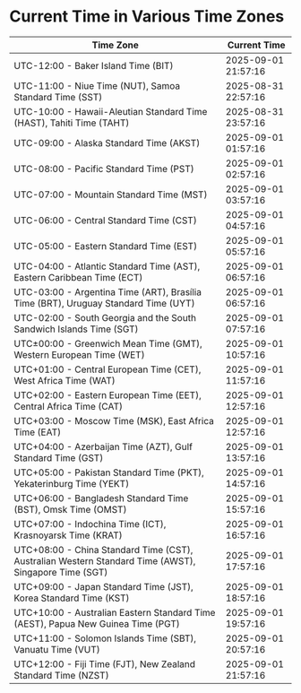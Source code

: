 # Current Time in Various Time Zones

| Time Zone | Current Time |
|-----------|--------------|
| UTC-12:00 - Baker Island Time (BIT) | 2025-09-01 21:57:16 |
| UTC-11:00 - Niue Time (NUT), Samoa Standard Time (SST) | 2025-08-31 22:57:16 |
| UTC-10:00 - Hawaii-Aleutian Standard Time (HAST), Tahiti Time (TAHT) | 2025-08-31 23:57:16 |
| UTC-09:00 - Alaska Standard Time (AKST) | 2025-09-01 01:57:16 |
| UTC-08:00 - Pacific Standard Time (PST) | 2025-09-01 02:57:16 |
| UTC-07:00 - Mountain Standard Time (MST) | 2025-09-01 03:57:16 |
| UTC-06:00 - Central Standard Time (CST) | 2025-09-01 04:57:16 |
| UTC-05:00 - Eastern Standard Time (EST) | 2025-09-01 05:57:16 |
| UTC-04:00 - Atlantic Standard Time (AST), Eastern Caribbean Time (ECT) | 2025-09-01 06:57:16 |
| UTC-03:00 - Argentina Time (ART), Brasília Time (BRT), Uruguay Standard Time (UYT) | 2025-09-01 06:57:16 |
| UTC-02:00 - South Georgia and the South Sandwich Islands Time (SGT) | 2025-09-01 07:57:16 |
| UTC±00:00 - Greenwich Mean Time (GMT), Western European Time (WET) | 2025-09-01 10:57:16 |
| UTC+01:00 - Central European Time (CET), West Africa Time (WAT) | 2025-09-01 11:57:16 |
| UTC+02:00 - Eastern European Time (EET), Central Africa Time (CAT) | 2025-09-01 12:57:16 |
| UTC+03:00 - Moscow Time (MSK), East Africa Time (EAT) | 2025-09-01 12:57:16 |
| UTC+04:00 - Azerbaijan Time (AZT), Gulf Standard Time (GST) | 2025-09-01 13:57:16 |
| UTC+05:00 - Pakistan Standard Time (PKT), Yekaterinburg Time (YEKT) | 2025-09-01 14:57:16 |
| UTC+06:00 - Bangladesh Standard Time (BST), Omsk Time (OMST) | 2025-09-01 15:57:16 |
| UTC+07:00 - Indochina Time (ICT), Krasnoyarsk Time (KRAT) | 2025-09-01 16:57:16 |
| UTC+08:00 - China Standard Time (CST), Australian Western Standard Time (AWST), Singapore Time (SGT) | 2025-09-01 17:57:16 |
| UTC+09:00 - Japan Standard Time (JST), Korea Standard Time (KST) | 2025-09-01 18:57:16 |
| UTC+10:00 - Australian Eastern Standard Time (AEST), Papua New Guinea Time (PGT) | 2025-09-01 19:57:16 |
| UTC+11:00 - Solomon Islands Time (SBT), Vanuatu Time (VUT) | 2025-09-01 20:57:16 |
| UTC+12:00 - Fiji Time (FJT), New Zealand Standard Time (NZST) | 2025-09-01 21:57:16 |
